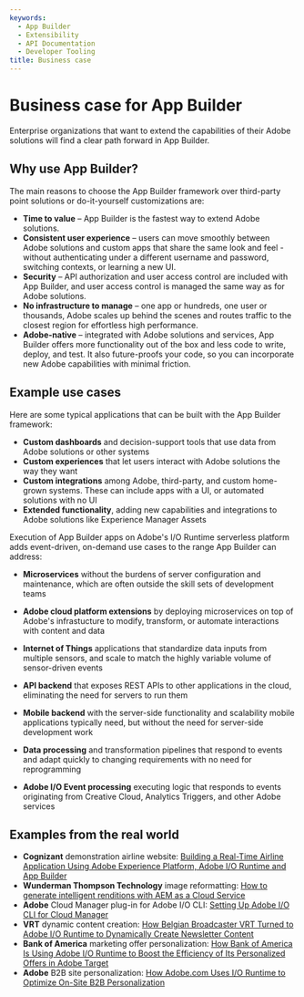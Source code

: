 ```yaml
---
keywords:
  - App Builder
  - Extensibility
  - API Documentation
  - Developer Tooling
title: Business case
---
```


# Business case for App Builder

Enterprise organizations that want to extend the capabilities of their Adobe solutions will find a clear path forward in App Builder.

## Why use App Builder?

The main reasons to choose the App Builder framework over third-party point solutions or do-it-yourself customizations are:

- **Time to value** – App Builder is the fastest way to extend Adobe solutions.
- **Consistent user experience** – users can move smoothly between Adobe solutions and custom apps that share the same look and feel - without authenticating under a different username and password, switching contexts, or learning a new UI. 
- **Security** – API authorization and user access control are included with App Builder, and user access control is managed the same way as for Adobe solutions.
- **No infrastructure to manage** – one app or hundreds, one user or thousands, Adobe scales up behind the scenes and routes traffic to the closest region for effortless high performance.
- **Adobe-native** – integrated with Adobe solutions and services, App Builder offers more functionality out of the box and less code to write, deploy, and test. It also future-proofs your code, so you can incorporate new Adobe capabilities with minimal friction.

## Example use cases

Here are some typical applications that can be built with the App Builder framework:

- **Custom dashboards** and decision-support tools that use data from Adobe solutions or other systems
- **Custom experiences** that let users interact with Adobe solutions the way they want
- **Custom integrations** among Adobe, third-party, and custom home-grown systems. These can include apps with a UI, or automated solutions with no UI
- **Extended functionality**, adding new capabilities and integrations to Adobe solutions like Experience Manager Assets

Execution of App Builder apps on Adobe's I/O Runtime serverless platform adds event-driven, on-demand use cases to the range App Builder can address:

* **Microservices** without the burdens of server configuration and maintenance, which are often outside the skill sets of development teams

* **Adobe cloud platform extensions** by deploying microservices on top of Adobe's infrastucture to modify, transform, or automate interactions with content and data

* **Internet of Things** applications that standardize data inputs from multiple sensors, and scale to match the highly variable volume of sensor-driven events

* **API backend** that exposes REST APIs to other applications in the cloud, eliminating the need for servers to run them

* **Mobile backend** with the server-side functionality and scalability mobile applications typically need, but without the need for server-side development work

* **Data processing** and transformation pipelines that respond to events and adapt quickly to changing requirements with no need for reprogramming

* **Adobe I/O Event processing** executing logic that responds to events originating from Creative Cloud, Analytics Triggers, and other Adobe services

## Examples from the real world

- **Cognizant** demonstration airline website: [Building a Real-Time Airline Application Using Adobe Experience Platform, Adobe I/O Runtime and App Builder](https://www.netcentric.biz/insights/2020/06/building-an-aep-demo-with-firefly.html?utm_source=linkedin&utm_medium=social_nonpaid&utm_campaign=20_insights&utm_content=link_post&es_id=8e9abf83f6)
- **Wunderman Thompson Technology** image reformatting: [How to generate intelligent renditions with AEM as a Cloud Service](https://tech.cognifide.com/blog/2020/how-to-generate-intelligent-renditions-aem-cloud/)
- **Adobe** Cloud Manager plug-in for Adobe I/O CLI: [Setting Up Adobe I/O CLI for Cloud Manager](https://medium.com/adobetech/setting-up-adobe-i-o-cli-for-cloud-manager-8820f47e3c94)
- **VRT** dynamic content creation: [How Belgian Broadcaster VRT Turned to Adobe I/O Runtime to Dynamically Create Newsletter Content](https://medium.com/adobetech/how-belgian-broadcaster-vrt-turned-to-adobe-i-o-runtime-to-dynamically-create-newsletter-content-5cafe224a2a5)
- **Bank of America** marketing offer personalization: [How Bank of America Is Using Adobe I/O Runtime to Boost the Efficiency of Its Personalized Offers in Adobe Target](https://medium.com/adobetech/how-bank-of-america-is-using-adobe-i-o-runtime-to-boost-the-efficiency-of-its-personalized-offers-699de38cf751)
- **Adobe** B2B site personalization: [How Adobe.com Uses I/O Runtime to Optimize On-Site B2B Personalization](https://medium.com/adobetech/how-adobe-com-uses-i-o-runtime-to-optimize-on-site-b2b-personalization-6c10b9888981)

